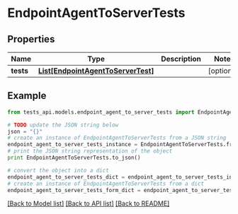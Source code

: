 # EndpointAgentToServerTests


## Properties
Name | Type | Description | Notes
------------ | ------------- | ------------- | -------------
**tests** | [**List[EndpointAgentToServerTest]**](EndpointAgentToServerTest.md) |  | [optional] 

## Example

```python
from tests_api.models.endpoint_agent_to_server_tests import EndpointAgentToServerTests

# TODO update the JSON string below
json = "{}"
# create an instance of EndpointAgentToServerTests from a JSON string
endpoint_agent_to_server_tests_instance = EndpointAgentToServerTests.from_json(json)
# print the JSON string representation of the object
print EndpointAgentToServerTests.to_json()

# convert the object into a dict
endpoint_agent_to_server_tests_dict = endpoint_agent_to_server_tests_instance.to_dict()
# create an instance of EndpointAgentToServerTests from a dict
endpoint_agent_to_server_tests_form_dict = endpoint_agent_to_server_tests.from_dict(endpoint_agent_to_server_tests_dict)
```
[[Back to Model list]](../README.md#documentation-for-models) [[Back to API list]](../README.md#documentation-for-api-endpoints) [[Back to README]](../README.md)


